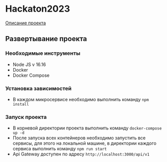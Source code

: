# Hackaton2023

[Описание проекта](./report.md)

## Развертывание проекта

### Необходимые инструменты

- Node JS v 16.16
- Docker
- Docker Compose

### Установка зависимостей

- В каждом микросервисе необходимо выполнить команду `npm install`

### Запуск проекта

- В корневой директории проекта выполнить команду `docker-compose up -d`
- После запуска всех контейнеров необходимо запустить все сервисы, для этого на локальной машине, в директории каждого сервиса
  выполнить команду `npm run start`
- Api Gateway доступен по адресу `http://localhost:3000/api/v1`
